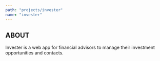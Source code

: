 ```yaml
---
path: "projects/invester"
name: "invester"
---
```


## ABOUT
Invester is a web app for financial advisors to manage their investment opportunities and contacts.
